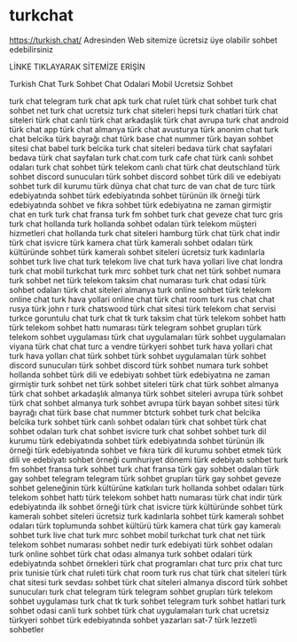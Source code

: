 # turkchat
https://turkish.chat/
Adresinden Web sitemize ücretsiz üye olabilir sohbet edebilirsiniz

LİNKE TIKLAYARAK SİTEMİZE ERİŞİN

Turkish Chat Turk Sohbet Chat Odalari Mobil Ucretsiz Sohbet

turk chat telegram
turk chat apk
turk chat rulet
türk chat sohbet
turk chat sohbet net
turk chat ucretsiz
turk chat siteleri hepsi
turk chatlari
türk chat siteleri
türk chat canlı
türk chat arkadaşlık
türk chat avrupa
turk chat android
türk chat app
türk chat almanya
türk chat avusturya
türk anonim chat
turk chat belcika
türk bayrağı chat
türk base chat nummer
türk bayan sohbet sitesi
chat babel turk
belcika turk chat siteleri
bedava türk chat sayfalari
bedava türk chat sayfaları
turk chat.com
turk cafe chat
türk canlı sohbet odaları
turk chat sohbet
türk telekom canlı chat
türk chat deutschland
türk sohbet discord sunucuları
türk sohbet discord
sohbet türk dili ve edebiyatı
sohbet turk dil kurumu
türk dünya chat
chat turc de van
chat de turc
türk edebiyatında sohbet
türk edebiyatında sohbet türünün ilk örneği
türk edebiyatında sohbet ve fıkra
sohbet türk edebiyatına ne zaman girmiştir
chat en turk
turk chat fransa
turk fm sohbet
turk chat geveze
chat turc gris
turk chat hollanda
turk hollanda sohbet odaları
türk telekom müşteri hizmetleri chat
hollanda turk chat siteleri
hamburg türk chat
türk chat indir
türk chat isvicre
türk kamera chat
türk kameralı sohbet odaları
türk kültüründe sohbet
türk kameralı sohbet siteleri ücretsiz
turk kadınlarla sohbet
turk live chat
turk telekom live chat
turk hava yollari live chat
londra turk chat
mobil turkchat
turk mırc sohbet
turk chat net
türk sohbet numara
turk sohbet net
türk telekom taksim chat numarası
turk chat odasi
türk sohbet odaları
türk chat siteleri almanya
turk online sohbet
türk telekom online chat
turk hava yollari online chat
türk chat room
turk rus chat
chat rusya türk
john r turk chatswood
türk chat sitesi
türk telekom chat servisi
turkce goruntulu chat
turk chat tk
turk taksim chat
türk telekom sohbet hattı
türk telekom sohbet hattı numarası
türk telegram sohbet grupları
türk telekom sohbet uygulaması
türk chat uygulamaları
türk sohbet uygulamaları
viyana türk chat
chat turc a vendre
türkyeri sohbet
turk hava yollari chat
turk hava yolları chat
türk sohbet
türk sohbet uygulamaları
türk sohbet discord sunucuları
türk sohbet discord
türk sohbet numara
turk sohbet hollanda
sohbet türk dili ve edebiyatı
sohbet türk edebiyatına ne zaman girmiştir
turk sohbet net
türk sohbet siteleri
türk chat
türk sohbet almanya
türk chat sohbet arkadaşlık
almanya türk sohbet siteleri
avrupa türk sohbet
türk chat sohbet almanya
turk sohbet avrupa
türk bayan sohbet sitesi
türk bayrağı chat
türk base chat nummer
btcturk sohbet
turk chat belcika
belcika turk sohbet
türk canlı sohbet odaları
türk chat sohbet
türk chat sohbet odaları
turk chat sohbet
isvicre turk chat sohbet
sohbet turk dil kurumu
türk edebiyatında sohbet
türk edebiyatında sohbet türünün ilk örneği
türk edebiyatında sohbet ve fıkra
türk dil kurumu sohbet etmek
türk dili ve edebiyatı sohbet örneği
cumhuriyet dönemi türk edebiyatı sohbet
turk fm sohbet
fransa turk sohbet
turk chat fransa
türk gay sohbet odaları
türk gay sohbet telegram
telegram türk sohbet grupları
türk gay sohbet geveze
sohbet geleneğinin türk kültürüne katkıları
turk hollanda sohbet odaları
türk telekom sohbet hattı
türk telekom sohbet hattı numarası
türk chat indir
türk edebiyatında ilk sohbet örneği
türk chat isvicre
türk kültüründe sohbet
türk kameralı sohbet siteleri ücretsiz
turk kadınlarla sohbet
türk kameralı sohbet odaları
türk toplumunda sohbet kültürü
türk kamera chat
türk gay kameralı sohbet
turk live chat
turk mırc sohbet
mobil turkchat
turk chat net
türk telekom sohbet numarası
sohbet nedir turk edebiyati
türk sohbet odaları
turk online sohbet
türk chat odası
almanya turk sohbet odalari
türk edebiyatında sohbet örnekleri
türk chat programları
chat turc prix
chat turc prix tunisie
türk chat ruleti
türk chat room
turk rus chat
türk chat siteleri
türk chat sitesi
turk sevdası sohbet
türk chat siteleri almanya
discord türk sohbet sunucuları
turk chat telegram
türk telegram sohbet grupları
türk telekom sohbet uygulaması
turk chat tk
turk sohbet telegram
turk sohbet hatlari
turk sohbet odasi
canli turk sohbet
türk chat uygulamaları
turk chat ucretsiz
türkyeri sohbet
türk edebiyatında sohbet yazarları
sat-7 türk lezzetli sohbetler
